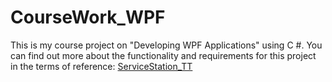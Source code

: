 # CourseWork_WPF
This is my course project on "Developing WPF Applications" using C #.
You can find out more about the functionality and requirements for this project in the terms of reference: <a href="https://github.com/samolevich2017/CourseWork_WPF/blob/main/ServiceStation_TT.pdf">ServiceStation_TT</a>
